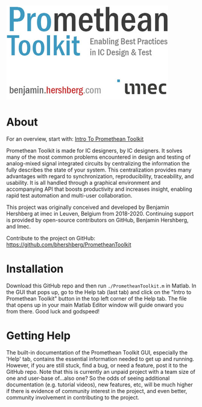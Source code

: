 ![Promethean Toolkit: Enabling Best Practices in IC Design & Test](core/common/logo_white.jpg?raw=true "Title")

# About
For an overview, start with: [Intro To Promethean Toolkit](help/introToPrometheanToolkit_Presentation.pdf)

Promethean Toolkit is made for IC designers, by IC designers. It solves many of the most common problems encountered in design and testing of analog-mixed signal integrated circuits by centralizing the information the fully describes the state of your system. This centralization provides many advantages with regard to synchronization, reproducibility, traceability, and usability. It is all handled through a graphical environment and accompanying API that boosts productivity and increases insight, enabling rapid test automation and multi-user collaboration.

This project was originally conceived and developed by Benjamin Hershberg at imec in Leuven, Belgium from 2018-2020. Continuing support is provided by open-source contributors on GitHub, Benjamin Hershberg, and Imec.

Contribute to the project on GitHub: https://github.com/bhershberg/PrometheanToolkit


# Installation
Download this GitHub repo and then run `./PrometheanToolkit.m` in Matlab. In the GUI that pops up, go to the Help tab (last tab) and click on the "Intro to Promethean Toolkit" button in the top left corner of the Help tab. The file that opens up in your main Matlab Editor window will guide onward you from there. Good luck and godspeed!

# Getting Help
The built-in documentation of the Promethean Toolkit GUI, especially the 'Help' tab, contains the essential information needed to get up and running. However, if you are still stuck, find a bug, or need a feature, post it to the GitHub repo. Note that this is currently an unpaid project with a team size of one and user-base of...also one? So the odds of seeing additional documentation (e.g. tutorial videos), new features, etc, will be much higher if there is evidence of community interest in the project, and even better, community involvement in contributing to the project.
